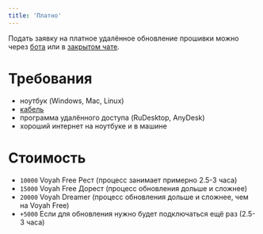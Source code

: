 ```yaml
---
title: 'Платно'
---
```


Подать заявку на платное удалённое обновление прошивки можно через [бота](https://t.me/voyah_help_bot) или в [закрытом чате](https://t.me/+JftLkZ-jTFA4OGYy).

# Требования
  * ноутбук (Windows, Mac, Linux)
  * [кабель](cable.md)
  * программа удалённого доступа (RuDesktop, AnyDesk)
  * хороший интернет на ноутбуке и в машине

# Стоимость
  * `10000` Voyah Free Рест (процесс занимает примерно 2.5-3 часа)
  * `15000` Voyah Free Дорест (процесс обновления дольше и сложнее)
  * `20000` Voyah Dreamer (процесс обновления дольше и сложнее, чем на Voyah Free)
  * `+5000` Если для обновления нужно будет подключаться ещё раз (2.5-3 часа)
